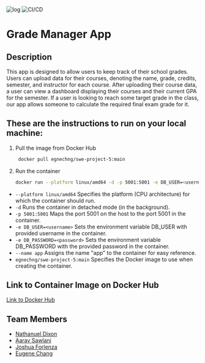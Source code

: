![log](https://github.com/software-students-spring2024/5-final-project-spring-2024-team01-5/actions/workflows/event-logger.yml/badge.svg)
![CI/CD](https://github.com/software-students-spring2024/5-final-project-spring-2024-team01-5/actions/workflows/app.yml/badge.svg)

# Grade Manager App

## Description

This app is designed to allow users to keep track of their school grades. Users can upload data for their courses, denoting the name, grade, credits, semester, and instructor for each course. After uploading their course data, a user can view a dashboard displaying their courses and their current GPA for the semester. If a user is looking to reach some target grade in the class, our app allows someone to calculate the required final exam grade for it.

 ## These are the instructions to run on your local machine:

1. Pull the image from Docker Hub
   ```bash
    docker pull egnechng/swe-project-5:main
    ``` 
1. Run the container
    ```bash
    docker run --platform linux/amd64 -d -p 5001:5001 -e DB_USER=<username> -e DB_PASSWORD=<password> --name app egnechng/swe-project-5:main
    ```
- `--platform linux/amd64` Specifies the platform (CPU architecture) for which the container should run. 
- `-d` Runs the container in detached mode (in the background). 
- `-p 5001:5001` Maps the port 5001 on the host to the port 5001 in the container.
- `-e DB_USER=<username>`  Sets the environment variable DB_USER with provided username in the container.
- `-e DB_PASSWORD=<password>`  Sets the environment variable DB_PASSWORD with the provided password in the container.
- `--name app` Assigns the name "app" to the container for easy reference.
- `egnechng/swe-project-5:main` Specifies the Docker image to use when creating the container. 

## Link to Container Image on Docker Hub
[Link to Docker Hub](https://hub.docker.com/repository/docker/egnechng/swe-project-5)

## Team Members

- [Nathanuel Dixon](https://github.com/nathanuel0322)
- [Aarav Sawlani](https://github.com/aaravsawlani)
- [Joshua Forlenza](https://github.com/joshforlenza)
- [Eugene Chang](https://github.com/egnechng)
